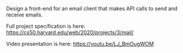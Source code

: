 Design a front-end for an email client that makes API calls to send and receive emails.

Full project specification is here: https://cs50.harvard.edu/web/2020/projects/3/mail/

Video presentation is here: https://youtu.be/LJ_BmOugWOM
